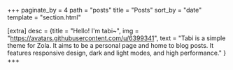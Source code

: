 +++
paginate_by = 4
path = "posts"
title = "Posts"
sort_by = "date"
template = "section.html"

[extra]
desc = {title = "Hello! I'm tabi~", img = "https://avatars.githubusercontent.com/u/6399341", text = "Tabi is a simple theme for Zola. It aims to be a personal page and home to blog posts. It features responsive design, dark and light modes, and high performance." }
+++
